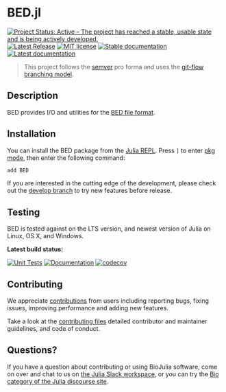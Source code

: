 # BED.jl

[![Project Status: Active – The project has reached a stable, usable state and is being actively developed.](https://www.repostatus.org/badges/latest/active.svg)](https://www.repostatus.org/#active)
[![Latest Release](https://img.shields.io/github/release/BioJulia/BED.jl.svg)](https://github.com/BioJulia/BED.jl/releases/latest)
[![MIT license](https://img.shields.io/badge/license-MIT-green.svg)](https://github.com/BioJulia/BED.jl/blob/master/LICENSE)
[![Stable documentation](https://img.shields.io/badge/docs-stable-blue.svg)](https://biojulia.dev/BED.jl/stable/)
[![Latest documentation](https://img.shields.io/badge/docs-dev-blue.svg)](https://biojulia.dev/BED.jl/dev/)

> This project follows the [semver](https://semver.org) pro forma and uses the [git-flow branching model](https://nvie.com/posts/a-successful-git-branching-model/ "original blog post").

## Description
BED provides I/O and utilities for the [BED file format](https://samtools.github.io/hts-specs/BEDv1.pdf).

## Installation
You can install the BED package from the [Julia REPL](https://docs.julialang.org/en/v1/manual/getting-started/).
Press `]` to enter [pkg mode](https://docs.julialang.org/en/v1/stdlib/Pkg/), then enter the following command:
```julia
add BED
```

If you are interested in the cutting edge of the development, please check out the [develop branch](https://github.com/BioJulia/BED.jl/tree/develop) to try new features before release.

## Testing
BED is tested against on the LTS version, and newest version of Julia on Linux, OS X, and Windows.

**Latest build status:**

[![Unit Tests](https://github.com/BioJulia/BED.jl/actions/workflows/UnitTests.yml/badge.svg)](https://github.com/BioJulia/BED.jl/actions/workflows/UnitTests.yml)
[![Documentation](https://github.com/BioJulia/BED.jl/actions/workflows/Documentation.yml/badge.svg)](https://github.com/BioJulia/BED.jl/actions/workflows/Documentation.yml)
[![codecov](https://codecov.io/gh/BioJulia/BED.jl/branch/master/graph/badge.svg)](https://app.codecov.io/gh/BioJulia/BED.jl)

## Contributing
We appreciate [contributions](https://github.com/BioJulia/BED.jl/graphs/contributors) from users including reporting bugs, fixing issues, improving performance and adding new features.

Take a look at the [contributing files](https://github.com/BioJulia/Contributing) detailed contributor and maintainer guidelines, and code of conduct.

## Questions?
If you have a question about contributing or using BioJulia software, come on over and chat to us on [the Julia Slack workspace](https://julialang.org/slack/), or you can try the [Bio category of the Julia discourse site](https://discourse.julialang.org/c/domain/bio/15).
